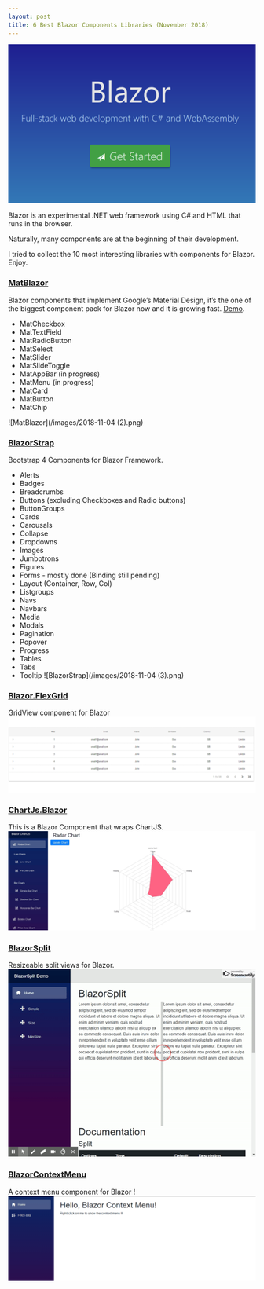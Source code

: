 ```yaml
---
layout: post
title: 6 Best Blazor Components Libraries (November 2018)
---
```


![](/images/blazor.png)

Blazor is an experimental .NET web framework using C# and HTML that runs in the browser.

Naturally, many components are at the beginning of their development.

I tried to collect the 10 most interesting libraries with components for Blazor. Enjoy.

### [MatBlazor](https://github.com/BlazorComponents/MatBlazor)
Blazor components that implement Google’s Material Design, it’s the one of the biggest component pack for Blazor now and it is growing fast. [Demo](https://blazorcomponents.github.io/MatBlazor/).
-   MatCheckbox
-   MatTextField
-   MatRadioButton
-   MatSelect
-   MatSlider
-   MatSlideToggle
-   MatAppBar (in progress)
-   MatMenu (in progress)
-   MatCard
-   MatButton
-   MatChip

![MatBlazor](/images/2018-11-04 (2).png)

### [BlazorStrap](https://github.com/chanan/BlazorStrap)
Bootstrap 4 Components for Blazor Framework.
-   Alerts
-   Badges
-   Breadcrumbs
-   Buttons (excluding Checkboxes and Radio buttons)
-   ButtonGroups
-   Cards
-   Carousals
-   Collapse
-   Dropdowns
-   Images
-   Jumbotrons
-   Figures
-   Forms - mostly done (Binding still pending)
-   Layout (Container, Row, Col)
-   Listgroups
-   Navs
-   Navbars
-   Media
-   Modals
-   Pagination
-   Popover
-   Progress
-   Tables
-   Tabs
-   Tooltip
![BlazorStrap](/images/2018-11-04 (3).png)


### [Blazor.FlexGrid](https://github.com/Mewriick/Blazor.FlexGrid)
GridView component for Blazor
![Blazor.FlexGrid](/images/table_gif.gif)


### [ChartJs.Blazor](https://github.com/mariusmuntean/ChartJs.Blazor)
This is a Blazor Component that wraps ChartJS.
![ChartJs.Blazor](/images/ChartJs.Blazor.jpg)

### [BlazorSplit](https://github.com/BlazorComponents/BlazorSplit)
Resizeable split views for Blazor.
![BlazorSplit](/images/blazorsplit-demo.gif)

### [BlazorContextMenu](https://github.com/stavroskasidis/BlazorContextMenu)
A context menu component for Blazor !
![BlazorContextMenu](/images/blazor-context-menu-demo-1.gif)